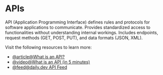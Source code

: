 # APIs

API (Application Programming Interface) defines rules and protocols for software applications to communicate. Provides standardized access to functionalities without understanding internal workings. Includes endpoints, request methods (GET, POST, PUT), and data formats (JSON, XML).

Visit the following resources to learn more:

- [@article@What is an API?](https://aws.amazon.com/what-is/api/)
- [@video@What is an API (in 5 minutes)](https://www.youtube.com/watch?v=ByGJQzlzxQg)
- [@feed@daily.dev API Feed](https://app.daily.dev/tags/rest-api)

